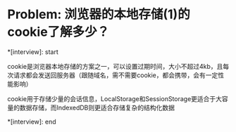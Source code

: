 # Problem: 浏览器的本地存储(1)的cookie了解多少？

\*[interview]: start

cookie是浏览器本地存储的方案之一，可以设置过期时间，大小不超过4kb，且每次请求都会发送回服务器（跟随域名，需不需要cookie，都会携带，会有一定性能影响）

cookie用于存储少量的会话信息，LocalStorage和SessionStorage更适合于大容量的数据存储，而IndexedDB则更适合存储复杂的结构化数据

\*[interview]: end

